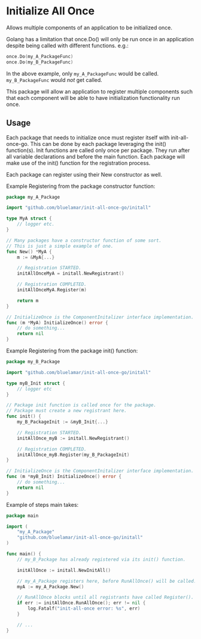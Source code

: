 # Initialize All Once

Allows multiple components of an application to be initialized once.

Golang has a limitation that once.Do() will only be run once in an application
despite being called with different functions. e.g.:

```go
once.Do(my_A_PackageFunc) 
once.Do(my_B_PackageFunc) 
```

In the above example, only `my_A_PackageFunc` would be called.
`my_B_PackageFunc` would *not* get called.

This package will allow an application to register multiple components
such that each component will be able to have initialization functionality
run once.

## Usage

Each package that needs to initialize once must register itself with init-all-once-go.
This can be done by each package leveraging the init() function(s).
Init functions are called only once per package.
They run after all variable declarations and before the main function. 
Each package will make use of the init() function for the registration process.

Each package can register using their New constructor as well.

Example Registering from the package constructor function:

```go
package my_A_Package

import "github.com/bluelamar/init-all-once-go/initall"

type MyA struct {
	// logger etc.
}

// Many packages have a constructor function of some sort.
// This is just a simple example of one.
func New() *MyA {
	m := &MyA{...}

	// Registration STARTED.
	initAllOnceMyA = initall.NewRegistrant()

	// Registration COMPLETED.
	initAllOnceMyA.Register(m)

	return m
}

// InitializeOnce is the ComponentInitalizer interface implementation.
func (m *MyA) InitializeOnce() error {
	// do something...
	return nil
}
```

Example Registering from the package init() function:

```go
package my_B_Package

import "github.com/bluelamar/init-all-once-go/initall"

type myB_Init struct {
	// logger etc
}

// Package init function is called once for the package.
// Package must create a new registrant here.
func init() {
	my_B_PackageInit := &myB_Init{...}

	// Registration STARTED.
	initAllOnce_myB := initall.NewRegistrant()

	// Registration COMPLETED.
	initAllOnce_myB.Register(my_B_PackageInit)
}

// InitializeOnce is the ComponentInitalizer interface implementation.
func (m *myB_Init) InitializeOnce() error {
	// do something...
	return nil
}
```

Example of steps main takes:

```go
package main

import (
	"my_A_Package"
	"github.com/bluelamar/init-all-once-go/initall"
)

func main() {
	// my_B_Package has already registered via its init() function.

	initAllOnce := initall.NewInitAll()

	// my_A_Package registers here, before RunAllOnce() will be called.
	myA := my_A_Package.New()

	// RunAllOnce blocks until all registrants have called Register().
	if err := initAllOnce.RunAllOnce(); err != nil {
		log.Fatalf("init-all-once error: %s", err)
	}

	// ...
}

```

